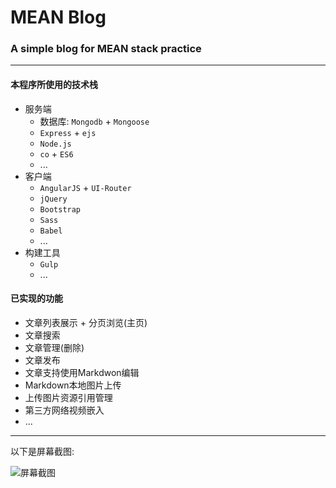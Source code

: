 # MEAN Blog
### A simple blog for MEAN stack practice

---

#### 本程序所使用的技术栈
- 服务端
    - 数据库: `Mongodb` + `Mongoose`
    - `Express` + `ejs`
    - `Node.js`
    - `co` + `ES6`
    - ...
- 客户端
    - `AngularJS` + `UI-Router`
    - `jQuery`
    - `Bootstrap`
    - `Sass`
    - `Babel`
    - ...
- 构建工具
    - `Gulp`
    - ...
    
#### 已实现的功能
- 文章列表展示 + 分页浏览(主页)
- 文章搜索
- 文章管理(删除)
- 文章发布
- 文章支持使用Markdwon编辑
- Markdown本地图片上传
- 上传图片资源引用管理
- 第三方网络视频嵌入
- ...

---

以下是屏幕截图:

![屏幕截图](https://github.com/flyerq/MEAN.blog/blob/master/public/screenshot.jpg "屏幕截图")